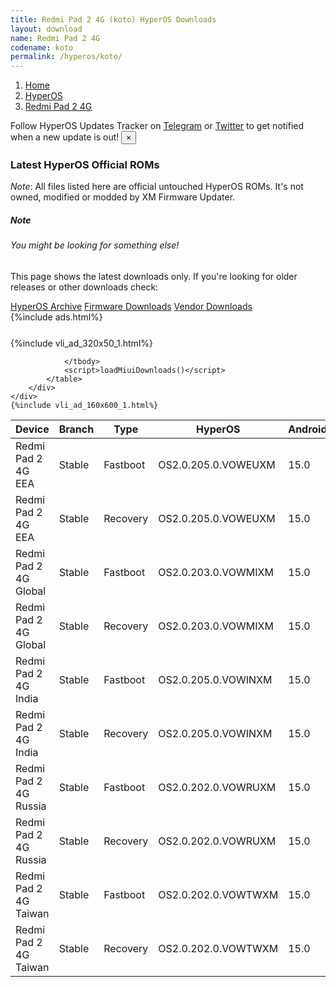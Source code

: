 ```yaml
---
title: Redmi Pad 2 4G (koto) HyperOS Downloads
layout: download
name: Redmi Pad 2 4G
codename: koto
permalink: /hyperos/koto/
---
```

<nav aria-label="breadcrumb">
    <ol class="breadcrumb">
        <li class="breadcrumb-item"><a href="/">Home</a></li>
        <li class="breadcrumb-item"><a href="/hyperos/">HyperOS</a></li>
        <li class="breadcrumb-item active" aria-current="page"><a href="/hyperos/koto/">Redmi Pad 2 4G</a></li>
    </ol>
</nav>
<div class="alert alert-primary alert-dismissible fade show" role="alert">
    Follow HyperOS Updates Tracker on <a href="https://t.me/MIUIUpdatesTracker" class="alert-link">Telegram</a>
     or <a href="https://twitter.com/MiFwUpdater" class="alert-link">Twitter</a> to get notified when a new update is out!
    <button type="button" class="close" data-dismiss="alert" aria-label="Close">
        <span aria-hidden="true">&times;</span>
    </button>
</div>

### Latest HyperOS Official ROMs
*Note*: All files listed here are official untouched HyperOS ROMs. It's not owned, modified or modded by XM Firmware Updater.
<div class="card">
  <div class="card-body">
    <h5 class="card-title">Note</h5>
    <h6 class="card-subtitle mb-2 text-muted">You might be looking for something else!</h6>
    <p class="card-text">This page shows the latest downloads only.
     If you're looking for older releases or other downloads check:</p>
    <a href="/archive/hyperos/koto/" class="card-link">HyperOS Archive</a>
    <a href="/firmware/koto/" class="card-link">Firmware Downloads</a>
    <a href="/vendor/koto/" class="card-link">Vendor Downloads</a>
  </div>
</div>
{%include ads.html%}
<div class="row justify-content-center">
    <div class="col-10">
        <div class="table-responsive-md" style="margin-top: 25px;">
            {%include vli_ad_320x50_1.html%}
            <table id="miui" class="display dt-responsive nowrap compact table table-striped table-hover table-sm">
                <thead class="thead-dark">
                    <tr>
                        <th data-ref="device">Device</th>
                        <th data-ref="branch">Branch</th>
                        <th data-ref="type">Type</th>
                        <th data-ref="miui">HyperOS</th>
                        <th data-ref="android">Android</th>
                        <th data-ref="size">Size</th>
                        <th data-ref="size">Date</th>
                        <th data-ref="link">Link</th>
                    </tr>
                </thead>
                <tbody>
                <tr><td>Redmi Pad 2 4G EEA</td><td>Stable</td><td>Fastboot</td><td>OS2.0.205.0.VOWEUXM</td><td>15.0</td><td>6.0 GB</td><td>2025-10-14</td><td><a href="/hyperos/koto/stable/OS2.0.205.0.VOWEUXM/">Download</a></td></tr>
<tr><td>Redmi Pad 2 4G EEA</td><td>Stable</td><td>Recovery</td><td>OS2.0.205.0.VOWEUXM</td><td>15.0</td><td>4.5 GB</td><td>2025-10-21</td><td><a href="/hyperos/koto/stable/OS2.0.205.0.VOWEUXM/">Download</a></td></tr>
<tr><td>Redmi Pad 2 4G Global</td><td>Stable</td><td>Fastboot</td><td>OS2.0.203.0.VOWMIXM</td><td>15.0</td><td>6.3 GB</td><td>2025-08-25</td><td><a href="/hyperos/koto/stable/OS2.0.203.0.VOWMIXM/">Download</a></td></tr>
<tr><td>Redmi Pad 2 4G Global</td><td>Stable</td><td>Recovery</td><td>OS2.0.203.0.VOWMIXM</td><td>15.0</td><td>4.5 GB</td><td>2025-08-29</td><td><a href="/hyperos/koto/stable/OS2.0.203.0.VOWMIXM/">Download</a></td></tr>
<tr><td>Redmi Pad 2 4G India</td><td>Stable</td><td>Fastboot</td><td>OS2.0.205.0.VOWINXM</td><td>15.0</td><td>5.4 GB</td><td>2025-09-23</td><td><a href="/hyperos/koto/stable/OS2.0.205.0.VOWINXM/">Download</a></td></tr>
<tr><td>Redmi Pad 2 4G India</td><td>Stable</td><td>Recovery</td><td>OS2.0.205.0.VOWINXM</td><td>15.0</td><td>4.3 GB</td><td>2025-10-13</td><td><a href="/hyperos/koto/stable/OS2.0.205.0.VOWINXM/">Download</a></td></tr>
<tr><td>Redmi Pad 2 4G Russia</td><td>Stable</td><td>Fastboot</td><td>OS2.0.202.0.VOWRUXM</td><td>15.0</td><td>6.7 GB</td><td>2025-09-14</td><td><a href="/hyperos/koto/stable/OS2.0.202.0.VOWRUXM/">Download</a></td></tr>
<tr><td>Redmi Pad 2 4G Russia</td><td>Stable</td><td>Recovery</td><td>OS2.0.202.0.VOWRUXM</td><td>15.0</td><td>4.4 GB</td><td>2025-09-24</td><td><a href="/hyperos/koto/stable/OS2.0.202.0.VOWRUXM/">Download</a></td></tr>
<tr><td>Redmi Pad 2 4G Taiwan</td><td>Stable</td><td>Fastboot</td><td>OS2.0.202.0.VOWTWXM</td><td>15.0</td><td>5.6 GB</td><td>2025-09-03</td><td><a href="/hyperos/koto/stable/OS2.0.202.0.VOWTWXM/">Download</a></td></tr>
<tr><td>Redmi Pad 2 4G Taiwan</td><td>Stable</td><td>Recovery</td><td>OS2.0.202.0.VOWTWXM</td><td>15.0</td><td>4.4 GB</td><td>2025-09-13</td><td><a href="/hyperos/koto/stable/OS2.0.202.0.VOWTWXM/">Download</a></td></tr>

                </tbody>
                <script>loadMiuiDownloads()</script>
            </table>
        </div>
    </div>
    {%include vli_ad_160x600_1.html%}
</div>
